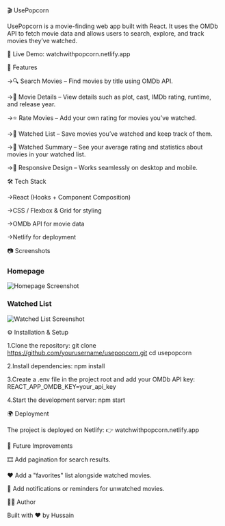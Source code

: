 🎬 UsePopcorn

UsePopcorn is a movie-finding web app built with React. It uses the OMDb API to fetch movie data and allows users to search, explore, and track movies they’ve watched.

🔗 Live Demo: watchwithpopcorn.netlify.app

🚀 Features

->🔍 Search Movies – Find movies by title using OMDb API.

->🎥 Movie Details – View details such as plot, cast, IMDb rating, runtime, and release year.

->⭐ Rate Movies – Add your own rating for movies you’ve watched.

->📌 Watched List – Save movies you’ve watched and keep track of them.

->📝 Watched Summary – See your average rating and statistics about movies in your watched list.

->🍿 Responsive Design – Works seamlessly on desktop and mobile.

🛠️ Tech Stack

->React (Hooks + Component Composition)

->CSS / Flexbox & Grid for styling

->OMDb API for movie data

->Netlify for deployment

📷 Screenshots

### Homepage

![Homepage Screenshot](screenshots/Screenshot%202025-08-28%20at%2012.33.06 PM.png)

### Watched List

![Watched List Screenshot](screenshots/Screenshot%202025-08-28%20at%2012.33.22 PM.png)

⚙️ Installation & Setup

1.Clone the repository:
git clone https://github.com/yourusername/usepopcorn.git
cd usepopcorn

2.Install dependencies:
npm install

3.Create a .env file in the project root and add your OMDb API key:
REACT_APP_OMDB_KEY=your_api_key

4.Start the development server:
npm start

🌍 Deployment

The project is deployed on Netlify:
👉 watchwithpopcorn.netlify.app

📌 Future Improvements

🎞 Add pagination for search results.

❤️ Add a "favorites" list alongside watched movies.

🔔 Add notifications or reminders for unwatched movies.

👨‍💻 Author

Built with ❤️ by Hussain
